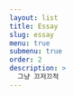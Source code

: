```yaml
---
layout: list
title: Essay
slug: essay
menu: true
submenu: true
order: 2
description: >
  그냥 끄저끄적
---
```

